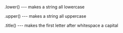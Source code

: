 .lower() --- makes a string all lowercase

.upper() --- makes a string all uppercase

.title() --- makes the first letter after whitespace a capital
